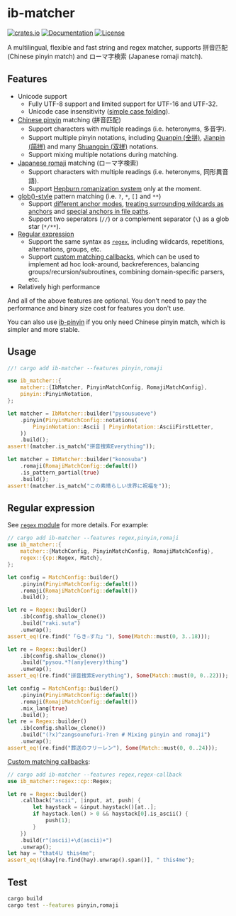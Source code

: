 # ib-matcher
[![crates.io](https://img.shields.io/crates/v/ib-matcher.svg)](https://crates.io/crates/ib-matcher)
[![Documentation](https://docs.rs/ib-matcher/badge.svg)](https://docs.rs/ib-matcher)
[![License](https://img.shields.io/crates/l/ib-matcher.svg)](LICENSE.txt)

A multilingual, flexible and fast string and regex matcher, supports 拼音匹配 (Chinese pinyin match) and ローマ字検索 (Japanese romaji match).

## Features
- Unicode support
  - Fully UTF-8 support and limited support for UTF-16 and UTF-32.
  - Unicode case insensitivity ([simple case folding](https://docs.rs/ib-unicode/latest/ib_unicode/case/#case-folding)).
- [Chinese pinyin](https://en.wikipedia.org/wiki/Pinyin) matching (拼音匹配)
  - Support characters with multiple readings (i.e. heteronyms, 多音字).
  - Support multiple pinyin notations, including [Quanpin (全拼)](https://zh.wikipedia.org/wiki/全拼), [Jianpin (简拼)](https://zh.wikipedia.org/wiki/简拼) and many [Shuangpin (双拼)](https://zh.wikipedia.org/wiki/%E5%8F%8C%E6%8B%BC) notations.
  - Support mixing multiple notations during matching.
- [Japanese romaji](https://en.wikipedia.org/wiki/Romanization_of_Japanese) matching (ローマ字検索)
  - Support characters with multiple readings (i.e. heteronyms, 同形異音語).
  - Support [Hepburn romanization system](https://en.wikipedia.org/wiki/Hepburn_romanization) only at the moment.
- [glob()-style](https://docs.rs/ib-matcher/latest/ib_matcher/syntax/glob/) pattern matching (i.e. `?`, `*`, `[]` and `**`)
  - Support [different anchor modes](https://docs.rs/ib-matcher/latest/ib_matcher/syntax/glob/#anchor-modes), [treating surrounding wildcards as anchors](https://docs.rs/ib-matcher/latest/ib_matcher/syntax/glob/#surrounding-wildcards-as-anchors) and [special anchors in file paths](https://docs.rs/ib-matcher/latest/ib_matcher/syntax/glob/#anchors-in-file-paths).
  - Support two seperators (`//`) or a complement separator (`\`) as a glob star (`*/**`).
- [Regular expression](https://docs.rs/ib-matcher/latest/ib_matcher/regex/)
  - Support the same syntax as [`regex`](https://docs.rs/regex/), including wildcards, repetitions, alternations, groups, etc.
  - Support [custom matching callbacks](https://docs.rs/ib-matcher/latest/ib_matcher/regex/cp/struct.Regex.html#custom-matching-callbacks), which can be used to implement ad hoc look-around, backreferences, balancing groups/recursion/subroutines, combining domain-specific parsers, etc.
- Relatively high performance

And all of the above features are optional. You don't need to pay the performance and binary size cost for features you don't use.

You can also use [ib-pinyin](../README.md#ib-pinyin) if you only need Chinese pinyin match, which is simpler and more stable.

## Usage
```rust
//! cargo add ib-matcher --features pinyin,romaji

use ib_matcher::{
    matcher::{IbMatcher, PinyinMatchConfig, RomajiMatchConfig},
    pinyin::PinyinNotation,
};

let matcher = IbMatcher::builder("pysousuoeve")
    .pinyin(PinyinMatchConfig::notations(
        PinyinNotation::Ascii | PinyinNotation::AsciiFirstLetter,
    ))
    .build();
assert!(matcher.is_match("拼音搜索Everything"));

let matcher = IbMatcher::builder("konosuba")
    .romaji(RomajiMatchConfig::default())
    .is_pattern_partial(true)
    .build();
assert!(matcher.is_match("この素晴らしい世界に祝福を"));
```

## Regular expression
See [`regex` module](https://docs.rs/ib-matcher/latest/ib_matcher/regex/) for more details. For example:
```rust
// cargo add ib-matcher --features regex,pinyin,romaji
use ib_matcher::{
    matcher::{MatchConfig, PinyinMatchConfig, RomajiMatchConfig},
    regex::{cp::Regex, Match},
};

let config = MatchConfig::builder()
    .pinyin(PinyinMatchConfig::default())
    .romaji(RomajiMatchConfig::default())
    .build();

let re = Regex::builder()
    .ib(config.shallow_clone())
    .build("raki.suta")
    .unwrap();
assert_eq!(re.find("「らき☆すた」"), Some(Match::must(0, 3..18)));

let re = Regex::builder()
    .ib(config.shallow_clone())
    .build("pysou.*?(any|every)thing")
    .unwrap();
assert_eq!(re.find("拼音搜索Everything"), Some(Match::must(0, 0..22)));

let config = MatchConfig::builder()
    .pinyin(PinyinMatchConfig::default())
    .romaji(RomajiMatchConfig::default())
    .mix_lang(true)
    .build();
let re = Regex::builder()
    .ib(config.shallow_clone())
    .build("(?x)^zangsounofuri-?ren # Mixing pinyin and romaji")
    .unwrap();
assert_eq!(re.find("葬送のフリーレン"), Some(Match::must(0, 0..24)));
```

[Custom matching callbacks](https://docs.rs/ib-matcher/latest/ib_matcher/regex/cp/struct.Regex.html#custom-matching-callbacks):
```rust
// cargo add ib-matcher --features regex,regex-callback
use ib_matcher::regex::cp::Regex;

let re = Regex::builder()
    .callback("ascii", |input, at, push| {
        let haystack = &input.haystack()[at..];
        if haystack.len() > 0 && haystack[0].is_ascii() {
            push(1);
        }
    })
    .build(r"(ascii)+\d(ascii)+")
    .unwrap();
let hay = "that4Ｕ this4me";
assert_eq!(&hay[re.find(hay).unwrap().span()], " this4me");
```

## Test
```sh
cargo build
cargo test --features pinyin,romaji
```
